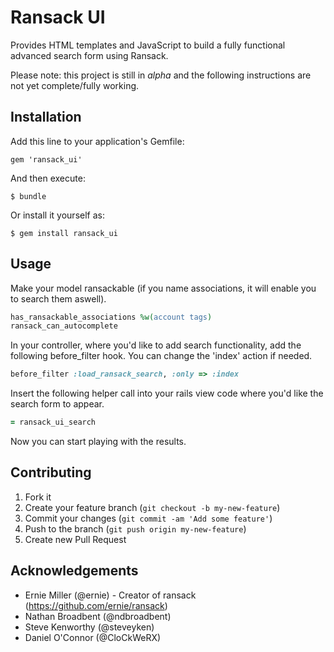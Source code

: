 # Ransack UI

Provides HTML templates and JavaScript to build a fully functional
advanced search form using Ransack.

Please note: this project is still in *alpha* and the following instructions are not yet complete/fully working.

## Installation

Add this line to your application's Gemfile:

    gem 'ransack_ui'

And then execute:

    $ bundle

Or install it yourself as:

    $ gem install ransack_ui

## Usage

Make your model ransackable (if you name associations, it will enable you to search them aswell).

```ruby
has_ransackable_associations %w(account tags)
ransack_can_autocomplete
```

In your controller, where you'd like to add search functionality, add the following before_filter hook. You can change the 'index' action if needed.

```ruby
before_filter :load_ransack_search, :only => :index
```

Insert the following helper call into your rails view code where you'd like the search form to appear.

```ruby
= ransack_ui_search
```

Now you can start playing with the results.

## Contributing

1. Fork it
2. Create your feature branch (`git checkout -b my-new-feature`)
3. Commit your changes (`git commit -am 'Add some feature'`)
4. Push to the branch (`git push origin my-new-feature`)
5. Create new Pull Request

## Acknowledgements

* Ernie Miller (@ernie) - Creator of ransack (https://github.com/ernie/ransack)
* Nathan Broadbent (@ndbroadbent)
* Steve Kenworthy (@steveyken)
* Daniel O'Connor (@CloCkWeRX)
